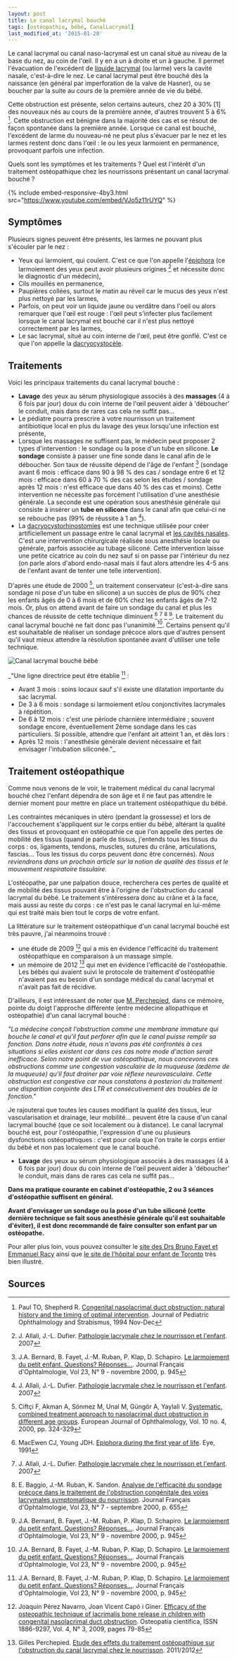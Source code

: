 ```yaml
---
layout: post
title: Le canal lacrymal bouché
tags: [ostéopathie, bébé, CanalLacrymal]
last_modified_at: '2015-01-20'
---
```


Le canal lacrymal ou canal naso-lacrymal est un canal situé au niveau de la base du nez, au coin de l'œil. Il y en a un à droite et un à gauche. Il permet l'évacuation de l'excédent de [liquide lacrymal](http://fr.wikipedia.org/wiki/Liquide_lacrymal) (ou larme) vers la cavité nasale, c'est-à-dire le nez. Le canal lacrymal peut être bouché dès la naissance (en général par imperforation de la valve de Hasner), ou se boucher par la suite au cours de la première année de vie du bébé.

Cette obstruction est présente, selon certains auteurs, chez 20 à 30% [1] des nouveaux nés au cours de la première année, d'autres trouvent 5 à 6% [^2]. Cette obstruction est bénigne dans la majorité des cas et se résout de façon spontanée dans la première année. Lorsque ce canal est bouché, l'excédent de larme du nouveau-né ne peut plus s'évacuer par le nez et les larmes restent donc dans l'œil : le ou les yeux larmoient en permanence, provoquant parfois une infection.

Quels sont les symptômes et les traitements ? Quel est l'intérêt d'un traitement ostéopathique chez les nourrissons présentant un canal lacrymal bouché ?

{% include embed-responsive-4by3.html src="https://www.youtube.com/embed/VJo5z11rUYQ" %}

## Symptômes

Plusieurs signes peuvent être présents, les larmes ne pouvant plus s'écouler par le nez :

- Yeux qui larmoient, qui coulent. C'est ce que l'on appelle l'[épiphora](http://www.larousse.fr/dictionnaires/francais/%C3%A9piphora/30485) (ce larmoiement des yeux peut avoir plusieurs origines [^3] et nécessite donc le diagnostic d'un médecin),
- Cils mouillés en permanence,
- Paupières collées, surtout le matin au réveil car le mucus des yeux n'est plus nettoyé par les larmes,
- Parfois, on peut voir un liquide jaune ou verdâtre dans l'oeil ou alors remarquer que l'œil est rouge : l'œil peut s'infecter plus facilement lorsque le canal lacrymal est bouché car il n'est plus nettoyé correctement par les larmes,
- Le sac lacrymal, situé au coin interne de l'œil, peut être gonflé. C'est ce que l'on appelle la [dacryocystocèle](http://fr.wikipedia.org/wiki/Dacryocystoc%C3%A8le).

## Traitements

Voici les principaux traitements du canal lacrymal bouché :

- **Lavage** des yeux au sérum physiologique associés à des **massages** (4 à 6 fois par jour) doux du coin interne de l'œil peuvent aider à 'déboucher' le conduit, mais dans de rares cas cela ne suffit pas...
- Le pédiatre pourra prescrire à votre nourrisson un traitement antibiotique local en plus du lavage des yeux lorsqu'une infection est présente,
- Lorsque les massages ne suffisent pas, le médecin peut proposer 2 types d'intervention : le sondage ou la pose d'un tube en silicone.
  **Le sondage** consiste à passer une fine sonde dans le canal afin de le déboucher. Son taux de réussite dépend de l'âge de l'enfant [^5]
  (sondage avant 6 mois : efficace dans  90 à 98 % des cas / sondage entre 6 et 12 mois : efficace dans 60 à 70 % des cas selon les études / sondage après 12 mois : n'est efficace que dans 40 % des cas et moins). Cette intervention ne nécessite pas forcément l'utilisation d'une anesthésie générale. La seconde est une opération sous anesthésie générale qui consiste à insérer un **tube en silicone** dans le canal afin que celui-ci ne se rebouche pas (99% de réussite à 1 an [^3]).
- La [dacryocystorhinostomies](http://www.voies-lacrymales.com/52+dacryocystorhinostomie-par-voie-externe.html) est une technique utilisée pour créer artificiellement un passage entre le canal lacrymal et [les cavités nasales](http://fr.wikipedia.org/wiki/Cavit%C3%A9_nasale). C'est une intervention chirurgicale réalisée sous anesthésie locale ou générale, parfois associée au tubage siliconé. Cette intervention laisse une petite cicatrice au coin du nez sauf si on passe par l'intérieur du nez (on parle alors d'abord endo-nasal mais il faut alors attendre les 4-5 ans de l'enfant avant de tenter une telle intervention).

D'après une étude de 2000 [^6], un traitement conservateur (c'est-à-dire sans sondage ni pose d'un tube en silicone) a un succès de plus de 90% chez les enfants âgés de 0 à 6 mois et de 60% chez les enfants âgés de 7-12 mois. Or, plus on attend avant de faire un sondage du canal et plus les chances de réussite de cette technique diminuent [^1] [^3] [^4] [^5]. Le traitement du canal lacrymal bouché ne fait donc pas l'unanimité [^5]. Certains pensent qu'il est souhaitable de réaliser un sondage précoce alors que d'autres pensent qu'il vaut mieux attendre la résolution spontanée avant d'utiliser une telle technique.

![Canal lacrymal bouché bébé](/assets/2014-08-17/Canal-lacrymal-bouche-bebe.png)

_"Une ligne directrice peut être établie [^5] :
- Avant 3 mois : soins locaux sauf s'il existe une dilatation importante du sac lacrymal.
- De 3 à 6 mois : sondage si larmoiement et/ou conjonctivites lacrymales à répétition.
- De 6 à 12 mois : c'est une période charnière intermédiaire ; souvent sondage encore, éventuellement 2ème sondage dans les cas particuliers. Si possible, attendre que l'enfant ait atteint 1 an, et dès lors :
- Après 12 mois : l'anesthésie générale devient nécessaire et fait envisager l'intubation siliconée."_

## Traitement ostéopathique

Comme nous venons de le voir, le traitement médical du canal lacrymal bouché chez l'enfant dépendra de son âge et il ne faut pas attendre le dernier moment pour mettre en place un traitement ostéopathique du bébé. 

Les contraintes mécaniques in utéro (pendant la grossesse) et lors de l'accouchement s'appliquent sur le corps entier du bébé, altérant la qualité des tissus et provoquant en ostéopathie ce que l'on appelle des pertes de mobilité des tissus (quand je parle de tissus, j'entends tous les tissus du corps : os, ligaments, tendons, muscles, sutures du crâne, articulations, fascias... Tous les tissus du corps peuvent donc être concernés). _Nous reviendrons dans un prochain article sur la notion de qualité des tissus et le mouvement respiratoire tissulaire._

L'ostéopathe, par une palpation douce, recherchera ces pertes de qualité et de mobilité des tissus pouvant être à l'origine de l'obstruction du canal lacrymal du bébé. Le traitement s'intéressera donc au crâne et à la face, mais aussi au reste du corps : ce n'est pas le canal lacrymal en lui-même qui est traité mais bien tout le corps de votre enfant.

La littérature sur le traitement ostéopathique d'un canal lacrymal bouché est très pauvre, j'ai néanmoins trouvé :

- une étude de 2009 [^7] qui a mis en évidence l'efficacité du traitement ostéopathique en comparaison à un massage simple.
- un mémoire de 2012 [^9] qui met en évidence l'efficacité de l'ostéopathie. Les bébés qui avaient suivi le protocole de traitement d'ostéopathie n'avaient pas eu besoin d'un sondage médical du canal lacrymal et n'avait pas fait de récidive.

D'ailleurs, il est intéressant de noter que [M. Perchepied](http://www.bretagne-osteopathie.com/pdf/Memoire_PERCHEPIED_Gilles.pdf), dans ce mémoire, pointe du doigt l'approche différente (entre médecine allopathique et ostéopathie) d'un canal lacrymal bouché :

_"La médecine conçoit l'obstruction comme une membrane immature qui bouche le canal et qu'il faut perforer afin que le canal puisse remplir sa fonction. Dans notre étude, nous n'avons pas été confrontés à ces situations si elles existent car dans ces cas notre mode d'action serait inefficace. Selon notre point de vue ostéopathique, nous concevons ces obstructions comme une congestion vasculaire de la muqueuse (œdème de la muqueuse) qu'il faut drainer par voie réflexe neurovasculaire. Cette obstruction est congestive car nous constatons à posteriori du traitement une disparition conjointe des LTR et consécutivement des troubles de la fonction."_

Je rajouterai que toutes les causes modifiant la qualité des tissus, leur vascularisation et drainage, leur mobilité... peuvent être la cause d'un canal lacrymal bouché (que ce soit localement ou à distance). Le canal lacrymal bouché est, pour l'ostéopathie, l'expression d'une ou plusieurs dysfonctions ostéopathiques : c'est pour cela que l'on traite le corps entier du bébé et non pas localement que le canal bouché.

- **Lavage** des yeux au sérum physiologique associés à des massages (4 à 6 fois par jour) doux du coin interne de l'œil peuvent aider à 'déboucher' le conduit, mais dans de rares cas cela ne suffit pas...

**Dans ma pratique courante en cabinet d'ostéopathie, 2 ou 3 séances d'ostéopathie suffisent en général.**

**Avant d'envisager un sondage ou la pose d'un tube siliconé (cette dernière technique se fait sous anesthésie générale qu'il est souhaitable d'éviter), il est donc recommandé de faire consulter son enfant par un ostéopathe.**

Pour aller plus loin, vous pouvez consulter le [site des Drs Bruno Fayet et Emmanuel Racy](http://www.voies-lacrymales.com/62+nourrisson-et-petit-enfant.html) ainsi que [le site de l'hôpital pour enfant de Toronto](http://www.aboutkidshealth.ca/Fr/HealthAZ/ConditionsandDiseases/EyeDisorders/Pages/Blocked-Tear-Ducts.aspx) très bien illustré.

## Sources

[^1]: MacEwen CJ, Young JDH.
      [Epiphora during the first year of life](http://www.nature.com/eye/journal/v5/n5/pdf/eye1991103a.pdf).
      Eye, 1991

[^2]: Paul TO, Shepherd R.
      [Congenital nasolacrimal duct obstruction: natural history and the timing of optimal intervention](http://www.ncbi.nlm.nih.gov/pubmed/7714699).
      Journal of Pediatric Ophthalmology and Strabismus, 1994 Nov-Dec

[^3]: J. Allali, J.-L. Dufier.
      [Pathologie lacrymale chez le nourrisson et l'enfant](http://www.em-consulte.com/article/64099/pathologie-lacrymale-chez-le-nourrisson-et-l-enfan).
      2007

[^4]: E. Baggio, J.-M. Ruban, K. Sandon.
      [Analyse de l'efficacité du sondage précoce dans le traitement de l'obstruction congénitale des voies lacrymales symptomatique du nourrisson](http://www.em-consulte.com/en/article/111439).
      Journal Français d'Ophtalmologie, Vol 23, N° 7 - septembre 2000, p. 655

[^5]: J.A. Bernard, B. Fayet, J.-M. Ruban, P. Klap, D. Schapiro.
      [Le larmoiement du petit enfant. Questions? Réponses...](http://www.em-consulte.com/en/article/111487).
      Journal Français d'Ophtalmologie, Vol 23, N° 9 - novembre 2000, p. 945

[^6]: Ciftçi F, Akman A, Sönmez M, Unal M, Güngör A, Yaylali V.
      [Systematic, combined treatment approach to nasolacrimal duct obstruction in different age groups](http://medlib.yu.ac.kr/eur_j_oph/ejo_pdf/684.pdf).
      European Journal of Ophthalmology, Vol. 10 no. 4, 2000, pp. 324-329

[^7]: Joaquín Pérez Navarro, Joan Vicent Capó i Giner.
      [Efficacy of the osteopathic technique of lacrimalis bone release in children with congenital nasolacrimal duct obstruction](http://zl.elsevier.es/es/revista/osteopatia-cientifica-281/eficacia-tecnica-osteopatica-liberacion-hueso-lagrimal-obstruccion-13146760-originales-2009).
      Osteopatía científica, ISSN 1886-9297, Vol. 4, N° 3, 2009, pages 79-85

[^9]: Gilles Perchepied.
      [Etude des effets du traitement ostéopathique sur l'obstruction du canal lacrymal chez le nourrisson](http://www.bretagne-osteopathie.com/pdf/Memoire_PERCHEPIED_Gilles.pdf).
      2011/2012
